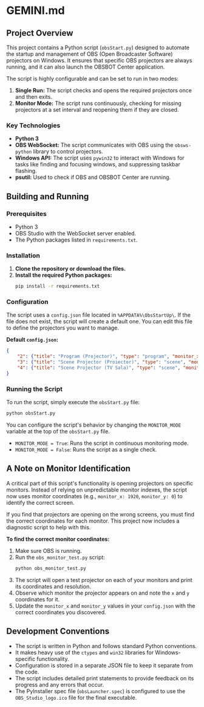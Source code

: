 # GEMINI.md

## Project Overview

This project contains a Python script (`obsStart.py`) designed to automate the startup and management of OBS (Open Broadcaster Software) projectors on Windows. It ensures that specific OBS projectors are always running, and it can also launch the OBSBOT Center application.

The script is highly configurable and can be set to run in two modes:
1.  **Single Run:** The script checks and opens the required projectors once and then exits.
2.  **Monitor Mode:** The script runs continuously, checking for missing projectors at a set interval and reopening them if they are closed.

### Key Technologies

*   **Python 3**
*   **OBS WebSocket:** The script communicates with OBS using the `obsws-python` library to control projectors.
*   **Windows API:** The script uses `pywin32` to interact with Windows for tasks like finding and focusing windows, and suppressing taskbar flashing.
*   **psutil:** Used to check if OBS and OBSBOT Center are running.

## Building and Running

### Prerequisites

*   Python 3
*   OBS Studio with the WebSocket server enabled.
*   The Python packages listed in `requirements.txt`.

### Installation

1.  **Clone the repository or download the files.**
2.  **Install the required Python packages:**
    ```bash
    pip install -r requirements.txt
    ```

### Configuration

The script uses a `config.json` file located in `%APPDATA%\ObsStartUp\`. If the file does not exist, the script will create a default one. You can edit this file to define the projectors you want to manage.

**Default `config.json`:**
```json
{
    "2": {"title": "Program (Projector)", "type": "program", "monitor_x": 0, "monitor_y": 0},
    "3": {"title": "Scene Projector (Proiector)", "type": "scene", "monitor_x": 1920, "monitor_y": 0, "scene": "Proiector"},
    "4": {"title": "Scene Projector (TV Sala)", "type": "scene", "monitor_x": -1920, "monitor_y": 0, "scene": "TV Sala"}
}
```

### Running the Script

To run the script, simply execute the `obsStart.py` file:

```bash
python obsStart.py
```

You can configure the script's behavior by changing the `MONITOR_MODE` variable at the top of the `obsStart.py` file.

*   `MONITOR_MODE = True`: Runs the script in continuous monitoring mode.
*   `MONITOR_MODE = False`: Runs the script as a single check.

## A Note on Monitor Identification

A critical part of this script's functionality is opening projectors on specific monitors. Instead of relying on unpredictable monitor indexes, the script now uses monitor coordinates (e.g., `monitor_x: 1920`, `monitor_y: 0`) to identify the correct screen.

If you find that projectors are opening on the wrong screens, you must find the correct coordinates for each monitor. This project now includes a diagnostic script to help with this.

**To find the correct monitor coordinates:**
1.  Make sure OBS is running.
2.  Run the `obs_monitor_test.py` script:
    ```bash
    python obs_monitor_test.py
    ```
3.  The script will open a test projector on each of your monitors and print its coordinates and resolution.
4.  Observe which monitor the projector appears on and note the `x` and `y` coordinates for it.
5.  Update the `monitor_x` and `monitor_y` values in your `config.json` with the correct coordinates you discovered.

## Development Conventions

*   The script is written in Python and follows standard Python conventions.
*   It makes heavy use of the `ctypes` and `win32` libraries for Windows-specific functionality.
*   Configuration is stored in a separate JSON file to keep it separate from the code.
*   The script includes detailed print statements to provide feedback on its progress and any errors that occur.
*   The PyInstaller spec file (`obsLauncher.spec`) is configured to use the `OBS_Studio_logo.ico` file for the final executable.
